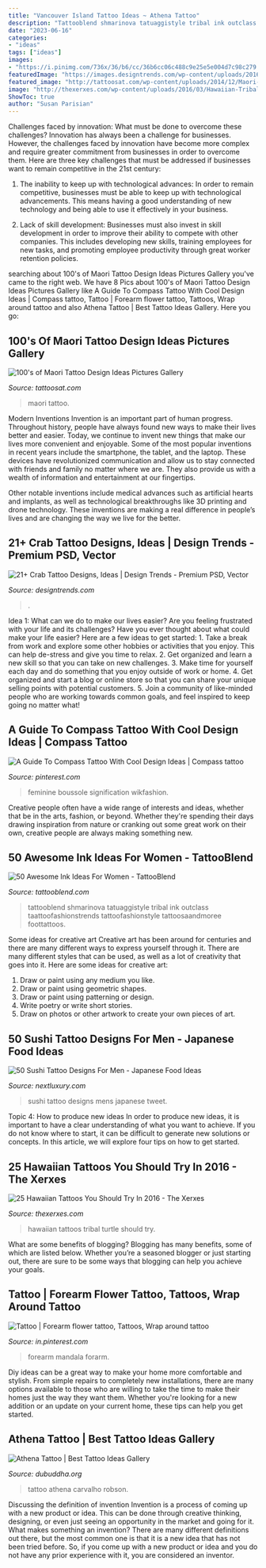 ```yaml
---
title: "Vancouver Island Tattoo Ideas ~ Athena Tattoo"
description: "Tattooblend shmarinova tatuaggistyle tribal ink outclass taattoofashionstrends tattoofashionstyle tattoosaandmoree foottattoos"
date: "2023-06-16"
categories:
- "ideas"
tags: ["ideas"]
images:
- "https://i.pinimg.com/736x/36/b6/cc/36b6cc06c488c9e25e5e004d7c98c279.jpg"
featuredImage: "https://images.designtrends.com/wp-content/uploads/2016/07/19144509/Crab-Dot-Work-Leg-Tattoo.jpg"
featured_image: "http://tattoosat.com/wp-content/uploads/2014/12/Maori-5.jpg"
image: "http://thexerxes.com/wp-content/uploads/2016/03/Hawaiian-Tribal-Turtle-Tattoos.jpg"
ShowToc: true
author: "Susan Parisian"
---
```



Challenges faced by innovation: What must be done to overcome these challenges?
Innovation has always been a challenge for businesses. However, the challenges faced by innovation have become more complex and require greater commitment from businesses in order to overcome them. Here are three key challenges that must be addressed if businesses want to remain competitive in the 21st century:
1. The inability to keep up with technological advances: In order to remain competitive, businesses must be able to keep up with technological advancements. This means having a good understanding of new technology and being able to use it effectively in your business.

2. Lack of skill development: Businesses must also invest in skill development in order to improve their ability to compete with other companies. This includes developing new skills, training employees for new tasks, and promoting employee productivity through great worker retention policies.


	

		
searching about 100&#039;s of Maori Tattoo Design Ideas Pictures Gallery you've came to the right web. We have 8 Pics about 100&#039;s of Maori Tattoo Design Ideas Pictures Gallery like A Guide To Compass Tattoo With Cool Design Ideas | Compass tattoo, Tattoo | Forearm flower tattoo, Tattoos, Wrap around tattoo and also Athena Tattoo | Best Tattoo Ideas Gallery. Here you go:
		
    
## 100&#039;s Of Maori Tattoo Design Ideas Pictures Gallery

<img loading=lazy src="http://tattoosat.com/wp-content/uploads/2014/12/Maori-5.jpg" onerror="this.onerror=null;this.src='https://tse2.mm.bing.net/th?id=OIP.VBhVyPTOsOX7s_MJaRYMxQHaFj&amp;pid=15.1';" alt="100&#039;s of Maori Tattoo Design Ideas Pictures Gallery">

_Source: tattoosat.com_

>maori tattoo. 

	

Modern Inventions
Invention is an important part of human progress. Throughout history, people have always found new ways to make their lives better and easier. Today, we continue to invent new things that make our lives more convenient and enjoyable.
Some of the most popular inventions in recent years include the smartphone, the tablet, and the laptop. These devices have revolutionized communication and allow us to stay connected with friends and family no matter where we are. They also provide us with a wealth of information and entertainment at our fingertips.

Other notable inventions include medical advances such as artificial hearts and implants, as well as technological breakthroughs like 3D printing and drone technology. These inventions are making a real difference in people’s lives and are changing the way we live for the better.

    
## 21+ Crab Tattoo Designs, Ideas | Design Trends - Premium PSD, Vector

<img loading=lazy src="https://images.designtrends.com/wp-content/uploads/2016/07/19144509/Crab-Dot-Work-Leg-Tattoo.jpg" onerror="this.onerror=null;this.src='https://tse4.mm.bing.net/th?id=OIP.WLcxhUWe1K3GsJqQzJkATwHaHa&amp;pid=15.1';" alt="21+ Crab Tattoo Designs, Ideas | Design Trends - Premium PSD, Vector">

_Source: designtrends.com_

>. 

	

Idea 1: What can we do to make our lives easier?
Are you feeling frustrated with your life and its challenges? Have you ever thought about what could make your life easier? Here are a few ideas to get started: 1. Take a break from work and explore some other hobbies or activities that you enjoy. This can help de-stress and give you time to relax. 2. Get organized and learn a new skill so that you can take on new challenges. 3. Make time for yourself each day and do something that you enjoy outside of work or home. 4. Get organized and start a blog or online store so that you can share your unique selling points with potential customers. 5. Join a community of like-minded people who are working towards common goals, and feel inspired to keep going no matter what! 
    
## A Guide To Compass Tattoo With Cool Design Ideas | Compass Tattoo

<img loading=lazy src="https://i.pinimg.com/736x/36/b6/cc/36b6cc06c488c9e25e5e004d7c98c279.jpg" onerror="this.onerror=null;this.src='https://tse1.mm.bing.net/th?id=OIP.bhk3C8cLKF43_V2ouJV3sQHaLG&amp;pid=15.1';" alt="A Guide To Compass Tattoo With Cool Design Ideas | Compass tattoo">

_Source: pinterest.com_

>feminine boussole signification wikfashion. 

	

Creative people often have a wide range of interests and ideas, whether that be in the arts, fashion, or beyond. Whether they're spending their days drawing inspiration from nature or cranking out some great work on their own, creative people are always making something new.

    
## 50 Awesome Ink Ideas For Women - TattooBlend

<img loading=lazy src="https://tattooblend.com/wp-content/uploads/2016/11/peony-tattoos.jpg" onerror="this.onerror=null;this.src='https://tse1.mm.bing.net/th?id=OIP.wCOpsvkzl0YlavJCK8pcqwHaHQ&amp;pid=15.1';" alt="50 Awesome Ink Ideas For Women - TattooBlend">

_Source: tattooblend.com_

>tattooblend shmarinova tatuaggistyle tribal ink outclass taattoofashionstrends tattoofashionstyle tattoosaandmoree foottattoos. 

	

Some ideas for creative art
Creative art has been around for centuries and there are many different ways to express yourself through it. There are many different styles that can be used, as well as a lot of creativity that goes into it. Here are some ideas for creative art:
1) Draw or paint using any medium you like.
2) Draw or paint using geometric shapes.
3) Draw or paint using patterning or design.
4) Write poetry or write short stories.
5) Draw on photos or other artwork to create your own pieces of art.

    
## 50 Sushi Tattoo Designs For Men - Japanese Food Ideas

<img loading=lazy src="http://nextluxury.com/wp-content/uploads/sushi-mens-small-arm-tattoo-designs.jpg" onerror="this.onerror=null;this.src='https://tse1.mm.bing.net/th?id=OIP.tAoYqE1144DeKhz50BM3ZAHaHa&amp;pid=15.1';" alt="50 Sushi Tattoo Designs For Men - Japanese Food Ideas">

_Source: nextluxury.com_

>sushi tattoo designs mens japanese tweet. 

	

Topic 4: How to produce new ideas
In order to produce new ideas, it is important to have a clear understanding of what you want to achieve. If you do not know where to start, it can be difficult to generate new solutions or concepts. In this article, we will explore four tips on how to get started.

    
## 25 Hawaiian Tattoos You Should Try In 2016 - The Xerxes

<img loading=lazy src="http://thexerxes.com/wp-content/uploads/2016/03/Hawaiian-Tribal-Turtle-Tattoos.jpg" onerror="this.onerror=null;this.src='https://tse4.mm.bing.net/th?id=OIP.s8-7YcmSmrat5lbG0aB2vgAAAA&amp;pid=15.1';" alt="25 Hawaiian Tattoos You Should Try In 2016 - The Xerxes">

_Source: thexerxes.com_

>hawaiian tattoos tribal turtle should try. 

	

What are some benefits of blogging?
Blogging has many benefits, some of which are listed below. Whether you’re a seasoned blogger or just starting out, there are sure to be some ways that blogging can help you achieve your goals.

    
## Tattoo | Forearm Flower Tattoo, Tattoos, Wrap Around Tattoo

<img loading=lazy src="https://i.pinimg.com/736x/bb/70/77/bb70775c39f5f9118232cecdd740bc69.jpg" onerror="this.onerror=null;this.src='https://tse2.mm.bing.net/th?id=OIP.3k1vQtqnIM9UzUlv8ZpN9QHaJ3&amp;pid=15.1';" alt="Tattoo | Forearm flower tattoo, Tattoos, Wrap around tattoo">

_Source: in.pinterest.com_

>forearm mandala forarm. 

	

Diy ideas can be a great way to make your home more comfortable and stylish. From simple repairs to completely new installations, there are many options available to those who are willing to take the time to make their homes just the way they want them. Whether you're looking for a new addition or an update on your current home, these tips can help you get started.

    
## Athena Tattoo | Best Tattoo Ideas Gallery

<img loading=lazy src="http://www.dubuddha.org/wp-content/uploads/2018/02/Athena-Tattoo-by-Robson-Carvalho-728x910.jpg" onerror="this.onerror=null;this.src='https://tse3.mm.bing.net/th?id=OIP.7jhtXdUYfgkhApb6bd6mqAHaJQ&amp;pid=15.1';" alt="Athena Tattoo | Best Tattoo Ideas Gallery">

_Source: dubuddha.org_

>tattoo athena carvalho robson. 

	

Discussing the definition of invention
Invention is a process of coming up with a new product or idea. This can be done through creative thinking, designing, or even just seeing an opportunity in the market and going for it. What makes something an invention? There are many different definitions out there, but the most common one is that it is a new idea that has not been tried before. So, if you come up with a new product or idea and you do not have any prior experience with it, you are considered an inventor.

